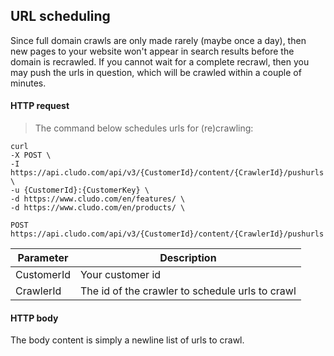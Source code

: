 <h2 id="data-indexing_pushurls">URL scheduling</h2>

Since full domain crawls are only made rarely (maybe once a day), then new pages to your website won't appear in search results before the domain is recrawled. If you cannot wait for a complete recrawl, then you may push the urls in question, which will be crawled within a couple of minutes.





#### HTTP request

> The command below schedules urls for (re)crawling:

```shell
curl
-X POST \
-I https://api.cludo.com/api/v3/{CustomerId}/content/{CrawlerId}/pushurls \
-u {CustomerId}:{CustomerKey} \
-d https://www.cludo.com/en/features/ \
-d https://www.cludo.com/en/products/ \
```

`POST https://api.cludo.com/api/v3/{CustomerId}/content/{CrawlerId}/pushurls`

Parameter | Description
----- | ------
CustomerId | Your customer id
CrawlerId | The id of the crawler to schedule urls to crawl





#### HTTP body

The body content is simply a newline list of urls to crawl.